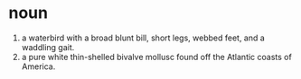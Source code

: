 # noun

1.  a waterbird with a broad blunt bill, short legs, webbed feet, and a waddling gait.
2.  a pure white thin-shelled bivalve mollusc found off the Atlantic coasts of America.
